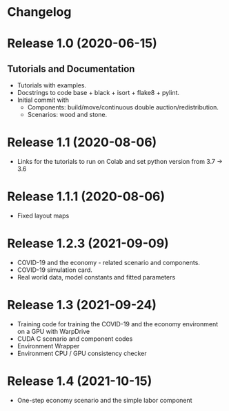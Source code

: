 # Changelog

# Release 1.0 (2020-06-15)

## Tutorials and Documentation

- Tutorials with examples.
- Docstrings to code base + black + isort + flake8 + pylint.
- Initial commit with
  - Components: build/move/continuous double auction/redistribution.
  - Scenarios: wood and stone.
  
# Release 1.1 (2020-08-06)

- Links for the tutorials to run on Colab and set python version from 3.7 -> 3.6

# Release 1.1.1 (2020-08-06)

- Fixed layout maps

# Release 1.2.3 (2021-09-09)

- COVID-19 and the economy - related scenario and components.
- COVID-19 simulation card.
- Real world data, model constants and fitted parameters

# Release 1.3 (2021-09-24)
- Training code for training the COVID-19 and the economy environment on a GPU with WarpDrive
- CUDA C scenario and component codes
- Environment Wrapper
- Environment CPU / GPU consistency checker

# Release 1.4 (2021-10-15)
- One-step economy scenario and the simple labor component